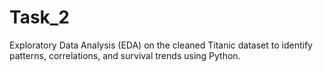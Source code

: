 # Task_2
Exploratory Data Analysis (EDA) on the cleaned Titanic dataset to identify patterns, correlations, and survival trends using Python.
